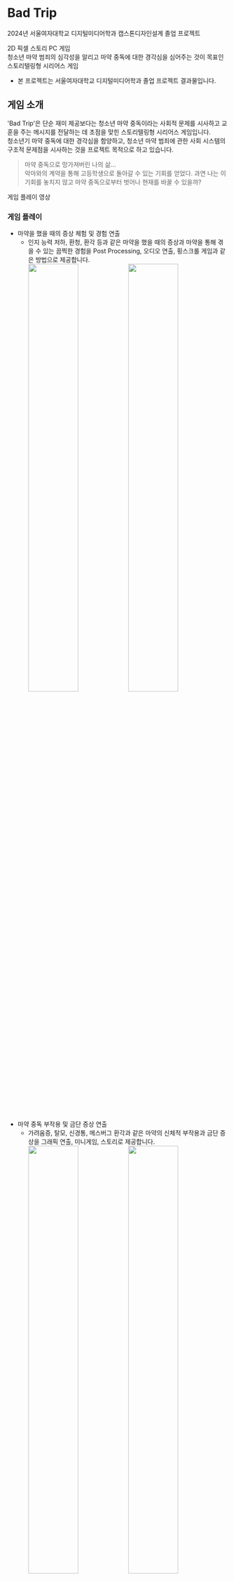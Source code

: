 # Bad Trip
2024년 서울여자대학교 디지털미디어학과 캡스톤디자인설계 졸업 프로젝트<br/>

2D 픽셀 스토리 PC 게임<br/>
청소년 마약 범죄의 심각성을 알리고 마약 중독에 대한 경각심을 심어주는 것이 목표인 스토리텔링형 시리어스 게임<br/>
* 본 프로젝트는 서울여자대학교 디지털미디어학과 졸업 프로젝트 결과물입니다.

## 게임 소개
'Bad Trip'은 단순 재미 제공보다는 청소년 마약 중독이라는 사회적 문제를 시사하고 교훈을 주는 메시지를 전달하는 데 초점을 맞힌 스토리텔링형 시리어스 게임입니다.<br>
청소년기 마약 중독에 대한 경각심을 함양하고, 청소년 마약 범죄에 관한 사회 시스템의 구조적 문제점을 시사하는 것을 프로젝트 목적으로 하고 있습니다. <br/>

> 마약 중독으로 망가져버린 나의 삶...<br/>
> 악마와의 계약을 통해 고등학생으로 돌아갈 수 있는 기회를 얻었다. 과연 나는 이 기회를 놓치지 않고 마약 중독으로부터 벗어나 현재를 바꿀 수 있을까?

게임 플레이 영상<br/>
### 게임 플레이
* 마약을 했을 때의 증상 체험 및 경험 연출
  * 인지 능력 저하, 환청, 환각 등과 같은 마약을 했을 때의 증상과 마약을 통해 겪을 수 있는 끔찍한 경험을 Post Processing, 오디오 연출, 횡스크롤 게임과 같은 방법으로 제공합니다.
  <br/><img width="50%" src="https://github.com/user-attachments/assets/69e6011a-d0f9-4444-8180-b3e8b3d8cf41"/><img width="50%" src="https://github.com/user-attachments/assets/0526926f-d0b7-4fa6-8133-817cb939c6a7"/>
* 마약 중독 부작용 및 금단 증상 연출
  *  가려움증, 탈모, 신경통, 메스버그 환각과 같은 마약의 신체적 부작용과 금단 증상을 그래픽 연출, 미니게임, 스토리로 제공합니다.
  <br/><img width="50%" src="https://github.com/user-attachments/assets/c29e0e77-6f84-4a1d-87fe-d450a148165f"/><img width="50%" src="https://github.com/user-attachments/assets/007ab649-ffae-4da2-aa9c-ca6a6d613e25"/>
* 미니게임
  * 메스버그 미니게임, 몬스터와의 전투, 마약 중독 치료 미니게임 통해 게임의 재미를 제공합니다.
  <br/><img width="50%" src="https://github.com/user-attachments/assets/03938cdb-fa7c-41ce-984d-28878e01243c"/><img width="50%" src="https://github.com/user-attachments/assets/7704d661-ffbc-408d-b1c1-84f91c5d53db"/>
* 멀티 엔딩 연출
  * 마약의 작용, 부작용으로 인해 여러 갈림길에서 맞게 되는 다양한 베드 엔딩을 연출하여 사용자가 마약의 위험성을 체감하도록 합니다.
  <br/><img width="50%" src="https://github.com/user-attachments/assets/305703fd-4eda-4153-8269-6c77c384a4f9"/><img width="50%" src="https://github.com/user-attachments/assets/b7a51178-8a9b-44df-b7c8-911a7d0d3da0"/>
## 프로젝트 개요
### 개발 기간
* 2024.03 - 2024.12 (약 9개월)
### 개발 환경
* Unity 2022.3.11f1
* Fungus
### 수행업무
프로젝트 팀원은 5명으로 그 중 개발에 참여하여 다음과 같은 부분을 담당하였습니다.
* 사운드 시스템 제작
  * ScriptableObject를 활용한 오디오 데이터(오디오 번호, 오디오 클립, 루프 유무, 볼륨, 오디오 믹서 등) 관리
  * 맵 Scene과 Player 씬의 독립성 유지를 위해 ScriptableObject를 이벤트 채널로 사용하여 오디오 재생
* Fungus를 활용한 대사 출력 및 이벤트 호출 등 스토리 진행 관련 제작
  * 대사 입력 및 컷씬 이동 제작
  * 스토리 진행 관련 이벤트 Fungus command 커스텀 제작
  * ScriptableObject를 활용한 스토리 진행 데이터 관리
  * 스토리 진행 애니메이션 제작
* Post Processing을 활용한 환각 효과 제작
  * Coroutine을 활용한 점진적 환각 효과 제작
* 씬 이동 시스템 제작
  * ScriptableObject를 활용한 씬 데이터 관리
* 세이브 시스템 제작
  * Json을 활용한 세이브 파일 관리
  * 불러오기 / 저장하기 제작
* 신경 세포 연결 퍼즐 미니게임 제작
* Player 데이터 관리
  * ScriptableObject를 활용한 Player 데이터 관
## 프로젝트 성과
* 서울여자대학교 디지털미디어학과 제 7회 졸업전시회 참여
